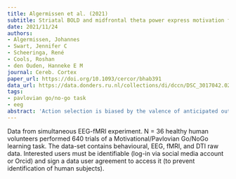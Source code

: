 ```yaml
---
title: Algermissen et al. (2021)
subtitle: Striatal BOLD and midfrontal theta power express motivation for action
date: 2021/11/24
authors:
- Algermissen, Johannes
- Swart, Jennifer C
- Scheeringa, René
- Cools, Roshan
- den Ouden, Hanneke E M
journal: Cereb. Cortex
paper_url: https://doi.org/10.1093/cercor/bhab391
data_url: https://data.donders.ru.nl/collections/di/dccn/DSC_3017042.02_604?6
tags:
- pavlovian go/no-go task
- eeg
abstract: 'Action selection is biased by the valence of anticipated outcomes. To assess mechanisms by which these motivational biases are expressed and controlled, we measured simultaneous EEG-fMRI during a motivational Go/NoGo learning task (N = 36), leveraging the temporal resolution of EEG and subcortical access of fMRI. VmPFC BOLD encoded cue valence, importantly predicting trial-by-trial valence-driven response speed differences and EEG theta power around cue onset. In contrast, striatal BOLD encoded selection of active Go responses and correlated with theta power around response time. Within trials, theta power ramped in the fashion of an evidence accumulation signal for the value of making a Go response, capturing the faster responding to reward cues. Our findings reveal a dual nature of midfrontal theta power, with early components reflecting the vmPFC contribution to motivational biases, and late components reflecting their striatal translation into behavior, in line with influential recent value of work theories of striatal processing.'
---
```


Data from simultaneous EEG-fMRI experiment. N = 36 healthy human volunteers performed 640 trials of a Motivational/Pavlovian Go/NoGo learning task. The data-set contains behavioural, EEG, fMRI, and DTI raw data. Interested users must be identifiable (log-in via social media account or Orcid) and sign a data user agreement to access it (to prevent identification of human subjects).
